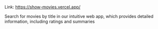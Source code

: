 Link: https://show-movies.vercel.app/

Search for movies by title in our intuitive web app, which provides detailed information, including ratings and summaries
